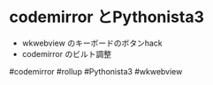 # codemirror とPythonista3

- wkwebview のキーボードのボタンhack
- codemirror のビルト調整

#codemirror #rollup #Pythonista3 #wkwebview 